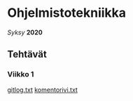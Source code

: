 # Ohjelmistotekniikka
*Syksy* **2020** 
## Tehtävät
### Viikko 1
[gitlog.txt](https://github.com/Jarkkorm/ot-harjoitustyo/blob/master/laskarit/viikko1/gitlog.txt)
[komentorivi.txt](https://github.com/Jarkkorm/ot-harjoitustyo/blob/master/laskarit/viikko1/komentorivi.txt)
